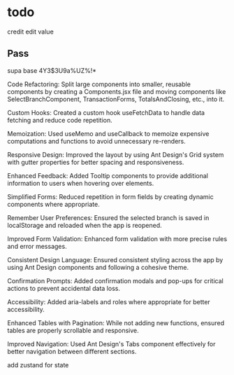 # todo

credit edit value

## Pass

supa base
4Y3$3U9a%UZ%!\*

Code Refactoring: Split large components into smaller, reusable components by creating a Components.jsx file and moving components like SelectBranchComponent, TransactionForms, TotalsAndClosing, etc., into it.

Custom Hooks: Created a custom hook useFetchData to handle data fetching and reduce code repetition.

Memoization: Used useMemo and useCallback to memoize expensive computations and functions to avoid unnecessary re-renders.

Responsive Design: Improved the layout by using Ant Design's Grid system with gutter properties for better spacing and responsiveness.

Enhanced Feedback: Added Tooltip components to provide additional information to users when hovering over elements.

Simplified Forms: Reduced repetition in form fields by creating dynamic components where appropriate.

Remember User Preferences: Ensured the selected branch is saved in localStorage and reloaded when the app is reopened.

Improved Form Validation: Enhanced form validation with more precise rules and error messages.

Consistent Design Language: Ensured consistent styling across the app by using Ant Design components and following a cohesive theme.

Confirmation Prompts: Added confirmation modals and pop-ups for critical actions to prevent accidental data loss.

Accessibility: Added aria-labels and roles where appropriate for better accessibility.

Enhanced Tables with Pagination: While not adding new functions, ensured tables are properly scrollable and responsive.

Improved Navigation: Used Ant Design's Tabs component effectively for better navigation between different sections.

add zustand for state
